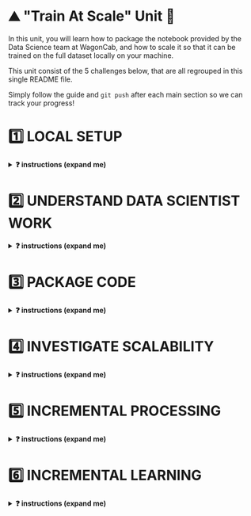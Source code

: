 # ⛰ "Train At Scale" Unit 🗻

In this unit, you will learn how to package the notebook provided by the Data Science team at WagonCab, and how to scale it so that it can be trained on the full dataset locally on your machine.

This unit consist of the 5 challenges below, that are all regrouped in this single README file.

Simply follow the guide and `git push` after each main section so we can track your progress!

# 1️⃣ LOCAL SETUP

<details>
  <summary markdown='span'><strong>❓ instructions (expand me)</strong></summary>

As lead ML Engineer for the project, your first role is to setup a local working environment (pyenv) and a python package that only contains the skeleton of your code base.

💡 Packaging notebooks is a key ML Engineer skill. It allows
- Other users to collaborate on the code
- To call the code locally or on a remote machine in order for example to train the `taxifare` on a bigger machine
- To put the code in production (on a server that never stops running) in order to expose it as an **API** or through a **website**
- Render the code operable so that it can be ran manually or plugged to an automation workflow

### 1.1) Create new pyenv [🐍 taxifare-model]

❓ Create the virtual env

```bash
cd ~/code/<user.github_nickname>/{{local_path_to("07-ML-Ops/01-Train-at-scale/01-Train-at-scale")}}
python --version # First, check your <YOUR_PYTHON_VERSION>. For example: 3.8.12
```

```bash
pyenv virtualenv <YOUR_PYTHON_VERSION> taxifare-model
pip install --upgrade pip
pyenv local taxifare-model
code .
```

Then, make sure both your OS terminal, your VS-code integrated terminal display well [🐍 taxifare-model].
On VS code, open any `.py` file and check that taxifare-model is also activated by clicking on the bottom right pyenv section as below
<img src='https://wagon-public-datasets.s3.amazonaws.com/data-science-images/07-ML-OPS/pyenv-setup.png'>

### 1.2) Get familiar with the taxifare package stucture

❓ Take 10 min to understand the structure of the boilerplate we've prepared for you (don't go into detai. It's entry is `taxifare.interface.main_local`

```bash
. # Challenge folder root
├── Makefile          # Main "interface" with your project. Use to launch tests, or start trainings etc... from the CLI
├── README.md         # The file you are reading right now!
├── notebooks
│   └── datascientist_deliverable.ipynb # The deliverable from the DS team!
├── pytest.ini        # test configuration file (do not touch)
├── requirements.txt  # list all third party packages to add to your local environment
├── setup.py          # allow to `pip install` your package
├── taxifare          # the code logic for this package
│   ├── __init__.py
│   ├── interface
│   │   ├── __init__.py
│   │   └── main_local.py   # Your main python entry point that contains all the "routes" that will be accessible from "outside"
│   └── ml_logic
│       ├── __init__.py
│       ├── data.py         # save, load and clean data
│       ├── encoders.py     # custom encoders utilities
│       ├── model.py        # tensorflow model
│       ├── params.py       # global project params
│       ├── preprocessor.py # sklearn preprocessing pipelines
│       ├── registry.py     # save and load models
│       └── utils.py        # useful python functions that can be shared accross the taxifare package
├── tests  # Tests to run using make pytest
│   ├── ...
│   └── ...
├── .gitignore
```

❓ Install your package on this new virtual env.

```bash
cd ~/code/<user.github_nickname>/{{local_path_to("07-ML-Ops/01-Train-at-scale/01-Train-at-scale")}}
pip install -e .
```

Make sure the package is installed by running `pip list | grep taxifare-model`. It should print the absolute path to the package.


### 1.3) Let's store all our data locally at `~/.lewagon/mlops/`

❓ Let's store our `data` folder *outside* of this challenge folder, so that it can be accessible by all other challenges during the whole MLOPS module. We don't want it to be git tracked anyway!

``` bash
mkdir -p ~/.lewagon/mlops/data
mkdir -p ~/.lewagon/mlops/data/raw
mkdir -p ~/.lewagon/mlops/data/processed
```

❓ While we are here, let's also create a storage folder for our `training_outputs` that will also be shared by all challenges

```bash
mkdir -p ~/.lewagon/mlops/training_outputs
mkdir -p ~/.lewagon/mlops/training_outputs/metrics
mkdir -p ~/.lewagon/mlops/training_outputs/models
mkdir -p ~/.lewagon/mlops/training_outputs/params
```

You can now see that the data for the challenges to come is stored in `~/.lewagon/mlops/` along with the notebooks of the data science team and the model outputs:

``` bash
tree -a ~/.lewagon/mlops/

# YOU SHOULD SEE THIS
├── data              # This is where
│   ├── processed     # You will store intermediate processed data
│   └── raw           # You will download samples of the raw data
└── training_outputs
    ├── metrics       # trained model metrics
    ├── models        # trained model weights (can be large!)
    └── params        # trained model hyper parameters
```

❓ Now, download the raw datasets

```bash
# 3 train sets
curl https://wagon-public-datasets.s3.amazonaws.com/taxi-fare-ny/train_1k.csv > ~/.lewagon/mlops/data/raw/train_1k.csv
curl https://wagon-public-datasets.s3.amazonaws.com/taxi-fare-ny/train_10k.csv > ~/.lewagon/mlops/data/raw/train_10k.csv
curl https://wagon-public-datasets.s3.amazonaws.com/taxi-fare-ny/train_100k.csv > ~/.lewagon/mlops/data/raw/train_100k.csv
curl https://wagon-public-datasets.s3.amazonaws.com/taxi-fare-ny/train_500k.csv > ~/.lewagon/mlops/data/raw/train_500k.csv

# 3 val sets
curl https://wagon-public-datasets.s3.amazonaws.com/taxi-fare-ny/val_1k.csv > ~/.lewagon/mlops/data/raw/val_1k.csv
curl https://wagon-public-datasets.s3.amazonaws.com/taxi-fare-ny/val_10k.csv > ~/.lewagon/mlops/data/raw/val_10k.csv
curl https://wagon-public-datasets.s3.amazonaws.com/taxi-fare-ny/val_100k.csv > ~/.lewagon/mlops/data/raw/val_100k.csv
curl https://wagon-public-datasets.s3.amazonaws.com/taxi-fare-ny/val_500k.csv > ~/.lewagon/mlops/data/raw/val_500k.csv
```

❗️ And only if you have excellent internet connexion and 6Go free space on your computer (not mandatory)

```bash
curl https://wagon-public-datasets.s3.amazonaws.com/taxi-fare-ny/train_50M.csv.zip > data/raw/train_50M.csv.zip
```

</details>

# 2️⃣ UNDERSTAND DATA SCIENTIST WORK

<details>
  <summary markdown='span'><strong>❓ instructions (expand me)</strong></summary>

*⏱ Duration:  spend 1 hour max on this*

❓ Open `datascientist_deliverable.ipynb` within VScode (forget about Jupyter for this module), and run all cells carefully while understanding them. This handover between you and the DS team is the perfect time to interact with them (i.e your buddy or a TA).

❗️ Make sure to use `taxifare_model` as ipykernel venv

<img src='https://wagon-public-datasets.s3.amazonaws.com/data-science-images/07-ML-OPS/pyenv-notebook.png'>

</details>


# 3️⃣ PACKAGE CODE

<details>
  <summary markdown='span'><strong>❓ instructions (expand me)</strong></summary>

🎯 Your goal is to be able to run the `taxifare.interface.main_local` module as per below

```bash
# -> model
python -m taxifare.interface.main_local
```

❓ To do so, please code the missing code marked `# YOUR CODE HERE` in the following files. It should follow the Notebook pretty closely!

```markdown
├── taxifare
│   ├── __init__.py
│   ├── interface
│   │   ├── __init__.py
│   │   └── main_local.py   # ❓ 💡 Start here: code `preprocess_and_train`, `pred`
│   └── ml_logic
│       ├── __init__.py
│       ├── data.py         # ❓ `clean data`
│       ├── encoders.py     # ❓ `transform_time_features`, `transform_lonlat_features`, `compute_geohash`
│       ├── model.py        # ❓ `initialize_model`, `compile_model`, `train_model`
│       ├── params.py       # ✅ You can change `DATASET_SIZE`
│       ├── preprocessor.py # ❓ `preprocess_features`
│       ├── registry.py     # ✅ `save_model` and `load_model` are already coded for you
│       └── utils.py        # ✅ keep for later
```

**🧪 Test your code**

❓ First, make sure your package runs properly with `python -m taxifare.interface.main_local`.
- Debug it until it runs!
- Use the following dataset size

```python
# taxifare/ml_logic/params.py
DATASET_SIZE = '1k' # To iterate faster in debug mode 🐞
DATASET_SIZE = '100k' # Should work at least once with it
```

❓ Then only, try to pass tests with `make test_train_at_scale_3`


</details>

# 4️⃣ INVESTIGATE SCALABILITY

<details>
  <summary markdown='span'><strong>❓ instructions (expand me)</strong></summary>

*⏱ Duration:  spend 20 minutes max on this here*

Now that you managed to make the package work for a small dataset, time to see how it will handle the real dataset!

👉 Switch `ml_logic.params.DATASET_SIZE` and `ml_logic.params.VALIDATION_DATASET_SIZE` to `'500k'` to start getting serious!

❓ Investigate **which part of your code takes the most time and memory usage** and try to answer the following questions with your buddy:
- [ ] What part of your code holds the key bottlenecks?
- [ ] What kind of bottlenecks are the most worrying? (Time, Memory?)
- [ ] Do you think it will scale to 50M rows?
- [ ] Can you think about potential solutions? Write down your ideas, but do not implement them yet!

💡 Hint: Use `ml_logic.utils.simple_time_and_memory_tracker` to decorate the methods of your choice as below

```python
# taxifare.ml_logic.data.py
from taxifare.ml_logic.utils import simple_time_and_memory_tracker

@simple_time_and_memory_tracker
def clear_data() -> pd.DataFrame:
    ...
```

(💡 Optional) If you don't remember exactly how decorators work, refer to our lecture [0405-Communicate](https://kitt.lewagon.com/camps/<user.batch_slug>/lectures/content/04-Decision-Science_05-Communicate.slides.html?title=Communicate#/6/3)

</details>


# 5️⃣ INCREMENTAL PROCESSING

<details>
  <summary markdown='span'><strong>❓ instructions (expand me)</strong></summary>

🎯 Your goal is to improve your codebase so as **to be able to process our model on `50M` rows or even more, without RAM limits**.

### 5.1) Discussion

**What did we learn?**

From previous challenge, we've seen that we have memory and time constraints:
- the `(55M,8)` `raw_data` loaded in memory as dataframe takes about 12GB of RAM, which is too much for most computers.
- the `(55M,65)` preprocessed dataframe is even bigger.
- the `ml_logic.encoders.compute_geohash` method takes an awful long time to process 🤯

**What could we do?**

1. One solution is to buy **more RAM from a Virtual Machine** in the cloud and process it there (and it is often the simplest way to deal with such problem)
2. Another could be to load each column of the `raw_data` individually, and prepare some preprocessing on it, **column by column**
```python
for col in column_names:
    df_col = pd.read_csv("raw_data.csv", usecols=col)
    # do preprocessing on the single column here
```

However, you may encounter datasets whose individual columns are "too big to load anyway"! By the way, the [real NYC dataset](https://www1.nyc.gov/site/tlc/about/tlc-trip-record-data.page) is even bigger than 55M rows and actually weight about 156GB !

**Proposed solution: incremental preprocessing 🔪 chunk-by-chunk 🔪**

Did you notice our preprocessing is **stateless**?
- We don't need to store (_fit_) any information about columns of the train set (such as _standard deviation_), to apply it (_transform_) on the test set.
- We can therefore decouple the _preprocessing_ from the _training_ instead of grouping everything into a pipeline `preprocess_and_train`.
  - We will `preprocess` and store `data_processed` once-for-all on our hard drive
  - Then `train` our model from that `data_processed` later on.
  - When new data will arrive, we'll simply apply the preprocessing to it as a pure python function.

Secondly, as we do not need to compute _column-wise-statistics_ but only perform _row-by-row preprocessing_, we can do the preprocessing **chunk by chunk**, with chunks of limited size (e.g 100_000 rows), each chunk fitting nicely in memory! And then simply append each _processed chunk_ at the end of a CSV on our local disk. It won't make it faster but at least it will compute without crashing. And you only need to do it once.

<img src="https://wagon-public-datasets.s3.amazonaws.com/data-science-images/07-ML-OPS/process_by_chunk.png">

### 5.2) Your turn

❓ **First, bring back smaller dataset sizes for debug purpose**

```python
# params.py
DATASET_SIZE = '1k'
VALIDATION_DATASET_SIZE = '1k'
CHUNK_SIZE = 200
```

❓ **Then, copy-paste and code this new route given below `def preprocess()` in your `ml_logic.interface.main_local` module**

[//]: # (  🚨 Code below is NOT the single source of truth. Original is in data-solutions repo 🚨 )

<br>

<details>
  <summary markdown='span'>👇 Code to copy 👇</summary>

```python
def preprocess(training_set=True):
    """
    Preprocess the dataset iteratively, loading data by chunks fitting in memory,
    processing each chunk, appending each of them to a final dataset preprocessed,
    and saving final prepocessed dataset as CSV
    """

    print("\n⭐️ use case: preprocess")

    # local saving paths given to you (do not overwrite these data_path variable)
    if training_set:
        source_name = f"train_{DATASET_SIZE}.csv"
        destination_name = f"train_processed_{DATASET_SIZE}.csv"
    else:
        source_name = f"val_{VALIDATION_DATASET_SIZE}.csv"
        destination_name = f"val_processed_{VALIDATION_DATASET_SIZE}.csv"

    data_raw_path = os.path.abspath(os.path.join(
        LOCAL_STORAGE_PATH, "data", "raw", source_name))
    data_processed_path = os.path.abspath(os.path.join(
        LOCAL_STORAGE_PATH, "data", "processed", destination_name))

    # iterate on the dataset, by chunks
    chunk_id = 0

    while (True):
        print(f"processing chunk n°{chunk_id}...")

        # load in memory the `data_chunk_raw` numbered `chunk_id` of size CHUNK_SIZE
        # 🎯 Hint: check out pd.read_csv(skiprows=..., nrows=...)
        # YOUR CODE HERE
        data_raw_chunk = None

        # clean chunk
        # YOUR CODE HERE
        data_clean_chunk = None

        # create (X_chunk, y_chunk)
        # YOUR CODE HERE
        X_chunk = None
        y_chunk = None

        # create X_processed_chunk and concatenate (X_processed_chunk, y_chunk) into data_processed_chunk
        # YOUR CODE HERE
        X_processed_chunk = None
        data_processed_chunk = None

        # Save data_processed_chunk to local disk by appending rows to previous chunk
        # 🎯 Hints1: check out pd.to_csv(mode=...)
        # YOUR CODE HERE

        chunk_id += 1

    # 🧪 Write test output (used by Kitt to track progress - do not remove)
    if training_set:
        data_processed = pd.read_csv(data_processed_path, header=None, dtype=DATA_PROCESSED_DTYPES_OPTIMIZED).to_numpy()
        write_result(name="test_preprocess", subdir="train_at_scale",
                    data_processed_head=data_processed[0:2])

    print("✅ data processed saved entirely")
```

</details>

<br>

**❓ Try create and store the following preprocessed datasets**

- `data/processed/train_processed_1k.csv` by running `preprocess()`
- `data/processed/val_processed_1k.csv` by running `preprocess(training_set=False)`

**🧪 Test your code**

Test your code with `make test_train_at_scale_5`.

**❓ Finally, create and store the real preprocessed datasets**

Using:
```python
# params.py
DATASET_SIZE = '500k'
VALIDATION_DATASET_SIZE = '500k'
CHUNK_SIZE = 100,000
```
To create:
- `data/processed/train_processed_500k.csv` by running `preprocess()`
- `data/processed/val_processed_500k.csv` by running `preprocess(training_set=False)`

🎉 Given few hours of computation, we could easily process the 55 Millions rows too, but let's not do it today!

</details>

# 6️⃣ INCREMENTAL LEARNING

<details>
  <summary markdown='span'><strong>❓ instructions (expand me)</strong></summary>

🎯 Goal: Train our model on the full `data_processed.csv`

### 6.1) Discussion

We cannot load such dataset of shape (55M, 65) in RAM all at once, but we can load it chunk by chunk.

**How do we train a model "chunk by chunk" ?**

This is called **incremental learning** or **partial_fit**
- We initialize a model with random weights ${\theta_0}$
- We load the first `data_processed_chunk` in memory (say, 100_000 rows)
- We train model on the first chunk, and update its weights accordingly ${\theta_0} \rightarrow {\theta_1}$
- We load the second `data_processed_chunk` in memory
- We *retrain* model with this second chunk, this time updating previously computed weights ${\theta_1} \rightarrow {\theta_2}$!
- etc... until the end of the entire dataset

❗️ Not all machine-learning model support incremental learning: only *parametric* models $f_{\theta}$ that are based on *iterative update methods* like gradient descent do
- In **scikit-learn**, `model.partial_fit()` is only available SGDRegressor/Classifier and few others ([read this carefully 📚](https://scikit-learn.org/0.15/modules/scaling_strategies.html#incremental-learning)).
- In **tensorflow** and another other deep learning framework, training is always iterative and incremental learning is the default behavior! You just need to avoid calling `model.initialize()` between two chunks!

❗️ Do not confuse `chunk_size` with `batch_size` from deep learning
- For each chunk (big), your model will read data batch-per-batch (small) many times over (epochs)

<img src='https://wagon-public-datasets.s3.amazonaws.com/data-science-images/07-ML-OPS/train_by_chunk.png'>
[//]: # ( excalidraw file to edit https://wagon-public-datasets.s3.amazonaws.com/data-science-images/07-ML-OPS/train_by_chunk.excalidraw )


👍 **Pros:**: This universal approach is framework independent. You can use it with scikit-learn, XGBoost, Tensorflow etc...

👎 **Cons**: The model will be biased towards fitting the *latest chunk* better than the *first* ones. In our case, it is not a problem as our training dataset is shuffled, but it is important to keep that in mind when we will do a partial-fit of our model with newer data once it is in production.

<br>

<details>
  <summary markdown='span'><strong>🤔 Do we really need chunks with tensorflow?</strong></summary>

Granted, thanks to tensorflow `Datasets` you will not always need "chunks" as you can use batch-per-batch dataset loading as below

```python
import tensorflow as tf
ds = tf.data.experimental.make_csv_dataset(data_processed_55M.csv, batch_size=256)
model.fit(ds)
```

However, we would like to teach you the universal method of incremental fit by chunk in this challenge, as it applies to any framework, and will prove useful to *partially retrain* your model with newer data once it is put in production.
</details>

<br>

### 6.2) Your turn

**❓ Copy paste and try to code this new route `def train()` below in your `ml_logic.interface.main_local` module**

(Again, start with super-small dataset size, then finally train your model on 500k)

[//]: # (  🚨 Code below is not the single source of truth 🚨 )

<details>
  <summary markdown='span'><strong>👇 Code to copy 👇</strong></summary>

```python
def train():
    """
    Training on the full (already preprocessed) dataset, by loading it
    chunk-by-chunk, and updating the weight of the model for each chunks.
    Save model, compute validation metrics on a holdout validation set that is
    common to all chunks.
    """
    print("\n ⭐️ use case: train")

    # First, load a validation set common to all chunks and create (X_val, y_val)
    data_val_processed_path = os.path.abspath(os.path.join(
        LOCAL_STORAGE_PATH, "data", "processed", f"val_processed_{VALIDATION_DATASET_SIZE}.csv"))
    # YOUR CODE BELOW


    # Iterate on the full training dataset chunk per chunks.
    # Break out of the loop if you receive no more data to train upon!
    model = None
    chunk_id = 0
    metrics_val_list = []  # store each metrics_val_chunk

    while (True):
        print(f"loading and training on preprocessed chunk n°{chunk_id}...")

        # Load chunk of preprocess data and create (X_train_chunk, y_train_chunk)
        # YOUR CODE HERE
        data_processed_chunk = None
        X_train_chunk = None
        y_train_chunk = None

        # Train a model incrementally and print validation metrics for this chunk
        learning_rate = 0.001
        batch_size = 256
        # YOUR CODE HERE

        chunk_id += 1

    # Save model and training params
    params = dict(
        learning_rate=learning_rate,
        batch_size=batch_size,
        incremental=True,
        chunk_size=CHUNK_SIZE)

    metrics_val_mean_all_chunks = np.mean(np.array(metrics_val_list))
    metrics = dict(mean_val=metrics_val_mean_all_chunks)

    save_model(model, params=params, metrics=metrics)

    # 🧪 Write test output (used by Kitt to track progress - do not remove)
    write_result(name="test_train", subdir="train_at_scale", metrics=metrics)

    print("✅ model trained and saved")
```

</details>

**🧪 Test your code with `make test_train_at_scale_6`**

🏁 🏁 🏁 🏁 Congratulations! 🏁 🏁 🏁 🏁

</details>
